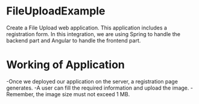 # FileUploadExample

Create a File Upload web application. This application includes a registration form. In this integration, we are using Spring to handle the backend part and Angular to handle the frontend part.


# Working of Application

-Once we deployed our application on the server, a registration page generates.
-A user can fill the required information and upload the image.
-Remember, the image size must not exceed 1 MB.
